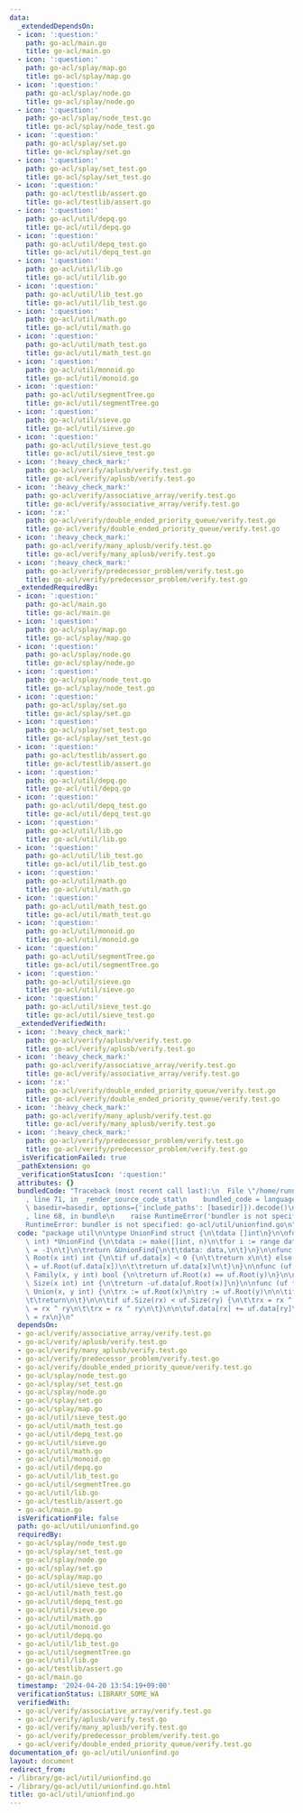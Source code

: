 ```yaml
---
data:
  _extendedDependsOn:
  - icon: ':question:'
    path: go-acl/main.go
    title: go-acl/main.go
  - icon: ':question:'
    path: go-acl/splay/map.go
    title: go-acl/splay/map.go
  - icon: ':question:'
    path: go-acl/splay/node.go
    title: go-acl/splay/node.go
  - icon: ':question:'
    path: go-acl/splay/node_test.go
    title: go-acl/splay/node_test.go
  - icon: ':question:'
    path: go-acl/splay/set.go
    title: go-acl/splay/set.go
  - icon: ':question:'
    path: go-acl/splay/set_test.go
    title: go-acl/splay/set_test.go
  - icon: ':question:'
    path: go-acl/testlib/assert.go
    title: go-acl/testlib/assert.go
  - icon: ':question:'
    path: go-acl/util/depq.go
    title: go-acl/util/depq.go
  - icon: ':question:'
    path: go-acl/util/depq_test.go
    title: go-acl/util/depq_test.go
  - icon: ':question:'
    path: go-acl/util/lib.go
    title: go-acl/util/lib.go
  - icon: ':question:'
    path: go-acl/util/lib_test.go
    title: go-acl/util/lib_test.go
  - icon: ':question:'
    path: go-acl/util/math.go
    title: go-acl/util/math.go
  - icon: ':question:'
    path: go-acl/util/math_test.go
    title: go-acl/util/math_test.go
  - icon: ':question:'
    path: go-acl/util/monoid.go
    title: go-acl/util/monoid.go
  - icon: ':question:'
    path: go-acl/util/segmentTree.go
    title: go-acl/util/segmentTree.go
  - icon: ':question:'
    path: go-acl/util/sieve.go
    title: go-acl/util/sieve.go
  - icon: ':question:'
    path: go-acl/util/sieve_test.go
    title: go-acl/util/sieve_test.go
  - icon: ':heavy_check_mark:'
    path: go-acl/verify/aplusb/verify.test.go
    title: go-acl/verify/aplusb/verify.test.go
  - icon: ':heavy_check_mark:'
    path: go-acl/verify/associative_array/verify.test.go
    title: go-acl/verify/associative_array/verify.test.go
  - icon: ':x:'
    path: go-acl/verify/double_ended_priority_queue/verify.test.go
    title: go-acl/verify/double_ended_priority_queue/verify.test.go
  - icon: ':heavy_check_mark:'
    path: go-acl/verify/many_aplusb/verify.test.go
    title: go-acl/verify/many_aplusb/verify.test.go
  - icon: ':heavy_check_mark:'
    path: go-acl/verify/predecessor_problem/verify.test.go
    title: go-acl/verify/predecessor_problem/verify.test.go
  _extendedRequiredBy:
  - icon: ':question:'
    path: go-acl/main.go
    title: go-acl/main.go
  - icon: ':question:'
    path: go-acl/splay/map.go
    title: go-acl/splay/map.go
  - icon: ':question:'
    path: go-acl/splay/node.go
    title: go-acl/splay/node.go
  - icon: ':question:'
    path: go-acl/splay/node_test.go
    title: go-acl/splay/node_test.go
  - icon: ':question:'
    path: go-acl/splay/set.go
    title: go-acl/splay/set.go
  - icon: ':question:'
    path: go-acl/splay/set_test.go
    title: go-acl/splay/set_test.go
  - icon: ':question:'
    path: go-acl/testlib/assert.go
    title: go-acl/testlib/assert.go
  - icon: ':question:'
    path: go-acl/util/depq.go
    title: go-acl/util/depq.go
  - icon: ':question:'
    path: go-acl/util/depq_test.go
    title: go-acl/util/depq_test.go
  - icon: ':question:'
    path: go-acl/util/lib.go
    title: go-acl/util/lib.go
  - icon: ':question:'
    path: go-acl/util/lib_test.go
    title: go-acl/util/lib_test.go
  - icon: ':question:'
    path: go-acl/util/math.go
    title: go-acl/util/math.go
  - icon: ':question:'
    path: go-acl/util/math_test.go
    title: go-acl/util/math_test.go
  - icon: ':question:'
    path: go-acl/util/monoid.go
    title: go-acl/util/monoid.go
  - icon: ':question:'
    path: go-acl/util/segmentTree.go
    title: go-acl/util/segmentTree.go
  - icon: ':question:'
    path: go-acl/util/sieve.go
    title: go-acl/util/sieve.go
  - icon: ':question:'
    path: go-acl/util/sieve_test.go
    title: go-acl/util/sieve_test.go
  _extendedVerifiedWith:
  - icon: ':heavy_check_mark:'
    path: go-acl/verify/aplusb/verify.test.go
    title: go-acl/verify/aplusb/verify.test.go
  - icon: ':heavy_check_mark:'
    path: go-acl/verify/associative_array/verify.test.go
    title: go-acl/verify/associative_array/verify.test.go
  - icon: ':x:'
    path: go-acl/verify/double_ended_priority_queue/verify.test.go
    title: go-acl/verify/double_ended_priority_queue/verify.test.go
  - icon: ':heavy_check_mark:'
    path: go-acl/verify/many_aplusb/verify.test.go
    title: go-acl/verify/many_aplusb/verify.test.go
  - icon: ':heavy_check_mark:'
    path: go-acl/verify/predecessor_problem/verify.test.go
    title: go-acl/verify/predecessor_problem/verify.test.go
  _isVerificationFailed: true
  _pathExtension: go
  _verificationStatusIcon: ':question:'
  attributes: {}
  bundledCode: "Traceback (most recent call last):\n  File \"/home/runner/.local/lib/python3.10/site-packages/onlinejudge_verify/documentation/build.py\"\
    , line 71, in _render_source_code_stat\n    bundled_code = language.bundle(stat.path,\
    \ basedir=basedir, options={'include_paths': [basedir]}).decode()\n  File \"/home/runner/.local/lib/python3.10/site-packages/onlinejudge_verify/languages/user_defined.py\"\
    , line 68, in bundle\n    raise RuntimeError('bundler is not specified: {}'.format(str(path)))\n\
    RuntimeError: bundler is not specified: go-acl/util/unionfind.go\n"
  code: "package util\n\ntype UnionFind struct {\n\tdata []int\n}\n\nfunc NewUnionFind(n\
    \ int) *UnionFind {\n\tdata := make([]int, n)\n\tfor i := range data {\n\t\tdata[i]\
    \ = -1\n\t}\n\treturn &UnionFind{\n\t\tdata: data,\n\t}\n}\n\nfunc (uf *UnionFind)\
    \ Root(x int) int {\n\tif uf.data[x] < 0 {\n\t\treturn x\n\t} else {\n\t\tuf.data[x]\
    \ = uf.Root(uf.data[x])\n\t\treturn uf.data[x]\n\t}\n}\n\nfunc (uf *UnionFind)\
    \ Family(x, y int) bool {\n\treturn uf.Root(x) == uf.Root(y)\n}\n\nfunc (uf *UnionFind)\
    \ Size(x int) int {\n\treturn -uf.data[uf.Root(x)]\n}\n\nfunc (uf *UnionFind)\
    \ Union(x, y int) {\n\trx := uf.Root(x)\n\try := uf.Root(y)\n\n\tif rx == ry {\n\
    \t\treturn\n\t}\n\n\tif uf.Size(rx) < uf.Size(ry) {\n\t\trx = rx ^ ry\n\t\try\
    \ = rx ^ ry\n\t\trx = rx ^ ry\n\t}\n\n\tuf.data[rx] += uf.data[ry]\n\tuf.data[ry]\
    \ = rx\n}\n"
  dependsOn:
  - go-acl/verify/associative_array/verify.test.go
  - go-acl/verify/aplusb/verify.test.go
  - go-acl/verify/many_aplusb/verify.test.go
  - go-acl/verify/predecessor_problem/verify.test.go
  - go-acl/verify/double_ended_priority_queue/verify.test.go
  - go-acl/splay/node_test.go
  - go-acl/splay/set_test.go
  - go-acl/splay/node.go
  - go-acl/splay/set.go
  - go-acl/splay/map.go
  - go-acl/util/sieve_test.go
  - go-acl/util/math_test.go
  - go-acl/util/depq_test.go
  - go-acl/util/sieve.go
  - go-acl/util/math.go
  - go-acl/util/monoid.go
  - go-acl/util/depq.go
  - go-acl/util/lib_test.go
  - go-acl/util/segmentTree.go
  - go-acl/util/lib.go
  - go-acl/testlib/assert.go
  - go-acl/main.go
  isVerificationFile: false
  path: go-acl/util/unionfind.go
  requiredBy:
  - go-acl/splay/node_test.go
  - go-acl/splay/set_test.go
  - go-acl/splay/node.go
  - go-acl/splay/set.go
  - go-acl/splay/map.go
  - go-acl/util/sieve_test.go
  - go-acl/util/math_test.go
  - go-acl/util/depq_test.go
  - go-acl/util/sieve.go
  - go-acl/util/math.go
  - go-acl/util/monoid.go
  - go-acl/util/depq.go
  - go-acl/util/lib_test.go
  - go-acl/util/segmentTree.go
  - go-acl/util/lib.go
  - go-acl/testlib/assert.go
  - go-acl/main.go
  timestamp: '2024-04-20 13:54:19+09:00'
  verificationStatus: LIBRARY_SOME_WA
  verifiedWith:
  - go-acl/verify/associative_array/verify.test.go
  - go-acl/verify/aplusb/verify.test.go
  - go-acl/verify/many_aplusb/verify.test.go
  - go-acl/verify/predecessor_problem/verify.test.go
  - go-acl/verify/double_ended_priority_queue/verify.test.go
documentation_of: go-acl/util/unionfind.go
layout: document
redirect_from:
- /library/go-acl/util/unionfind.go
- /library/go-acl/util/unionfind.go.html
title: go-acl/util/unionfind.go
---
```

